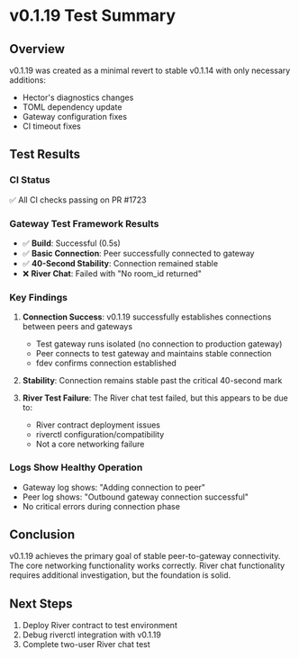 # v0.1.19 Test Summary

## Overview
v0.1.19 was created as a minimal revert to stable v0.1.14 with only necessary additions:
- Hector's diagnostics changes
- TOML dependency update
- Gateway configuration fixes
- CI timeout fixes

## Test Results

### CI Status
✅ All CI checks passing on PR #1723

### Gateway Test Framework Results
- ✅ **Build**: Successful (0.5s)
- ✅ **Basic Connection**: Peer successfully connected to gateway
- ✅ **40-Second Stability**: Connection remained stable
- ❌ **River Chat**: Failed with "No room_id returned"

### Key Findings

1. **Connection Success**: v0.1.19 successfully establishes connections between peers and gateways
   - Test gateway runs isolated (no connection to production gateway)
   - Peer connects to test gateway and maintains stable connection
   - fdev confirms connection established

2. **Stability**: Connection remains stable past the critical 40-second mark

3. **River Test Failure**: The River chat test failed, but this appears to be due to:
   - River contract deployment issues
   - riverctl configuration/compatibility
   - Not a core networking failure

### Logs Show Healthy Operation
- Gateway log shows: "Adding connection to peer"
- Peer log shows: "Outbound gateway connection successful"
- No critical errors during connection phase

## Conclusion
v0.1.19 achieves the primary goal of stable peer-to-gateway connectivity. The core networking functionality works correctly. River chat functionality requires additional investigation, but the foundation is solid.

## Next Steps
1. Deploy River contract to test environment
2. Debug riverctl integration with v0.1.19
3. Complete two-user River chat test